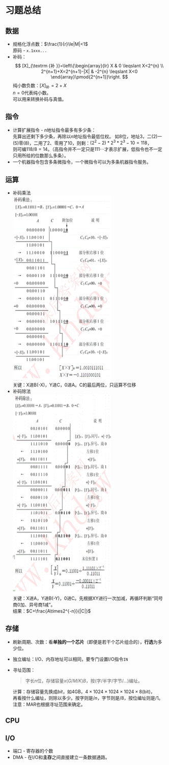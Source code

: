 # 习题总结

## 数据

* 规格化浮点数：$\frac{1}{r}\le|M|<1$  
  原码 - `x.1xxx...`
* 补码：
  $$
  [X]_{\textrm {补 }}=\left\{\begin{array}{lr}
  X & 0 \leqslant X<2^{n} \\
  2^{n+1}+X=2^{n+1}-|X| & -2^{n} \leqslant X<0
  \end{array}\pmod{2^{n+1}}\right.
  $$
  纯小数负数：$[X]_\textrm{补}=2+X$  
  $n=0$代表纯小数。  
  可以用来转换补码与真值。

## 指令

* 计算扩展指令 - $n$地址指令最多有多少条：  
  先算出还剩下多少条，再除以$n$地址指令最低位权。
  如$8$位，地址$3$，二(2)一(5)零(8)，二用了$2$、零用了$10$，则剩：$(2^2-2)*2^3*2^3-10=118$，  
  则可编$118/8=14$。（高指令并不一定只是$111\cdots$才表示扩展，低指令也不一定只用所给的位数那么多条）。
* 一个机器指令包含多条微指令，一个微指令可以为多条机器指令服务。

## 运算

* 补码乘法  
  ![图 1](images/%E4%B9%A0%E9%A2%98%E6%80%BB%E7%BB%93--06-21_17-31-47.png)  
  关键：X进B(-X)，Y进C，0进A。C的最后两位，只运算不位移
* 补码除法  
  ![图 2](images/%E4%B9%A0%E9%A2%98%E6%80%BB%E7%BB%93--06-21_17-32-00.png)  
  关键：X进A，Y进B(-Y)，0进C。先根据XY进行一次加减，再循环判断“同号商0加、异号商1减”。  
  结果：$C+\frac{A\times2^{-n}}{|C|}$

## 存储

* 刷新周期、次数：看**单独的一个芯片**（即便是若干个芯片组合的），**行选**为多少位。
* 独立编址：I/O、内存地址可以相同，要专门设置I/O指令`IN`
* 寻址范围：  
  > 字长$n$位，存储容量$x(G/M/K)B$，按(字/半字/字节/...)编址。
  
  计算：存储容量先换成$bit$，如4GB，$4\times1024\times1024\times1024\times8$(bit)，  
  再看按什么编址，则除以多少。按字则是$/n$，字节则是$/8$，按位编址则是$/1$。  
  注意：MAR也根据寻址范围来确定。
  
## CPU

## I/O

* 端口 - 寄存器的个数
* DMA - 在I/O和**主存**之间直接建立一条数据通路。